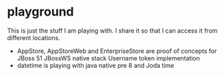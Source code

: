 # playground

This is just the stuff I am playing with. I share it so that I can access it from different locations.

+ AppStore, AppStoreWeb and EnterpriseStore are proof of concepts for JBoss 51 JBossWS native stack Username token implementation
+ datetime is playing with java native pre 8 and Joda time
